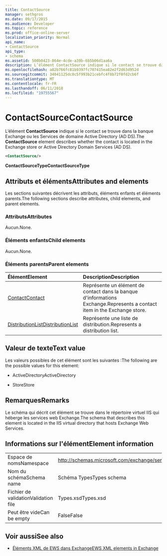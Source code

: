 ```yaml
---
title: ContactSource
manager: sethgros
ms.date: 09/17/2015
ms.audience: Developer
ms.topic: reference
ms.prod: office-online-server
localization_priority: Normal
api_name:
- ContactSource
api_type:
- schema
ms.assetid: 500b0423-864e-4cde-a39b-6b5b06d1aa6a
description: L’élément ContactSource indique si le contact se trouve dans la banque Exchange ou les Services de domaine Active Directory (AD DS).
ms.openlocfilehash: a82b766fc81b9397fc707415ea82e2f2d63d952d
ms.sourcegitcommit: 34041125dc8c5f993b21cebfc4f8b72f0fd2cb6f
ms.translationtype: MT
ms.contentlocale: fr-FR
ms.lasthandoff: 06/11/2018
ms.locfileid: "19755567"
---
```

# <a name="contactsource"></a><span data-ttu-id="3e13d-103">ContactSource</span><span class="sxs-lookup"><span data-stu-id="3e13d-103">ContactSource</span></span>

<span data-ttu-id="3e13d-104">L’élément **ContactSource** indique si le contact se trouve dans la banque Exchange ou les Services de domaine Active Directory (AD DS).</span><span class="sxs-lookup"><span data-stu-id="3e13d-104">The **ContactSource** element describes whether the contact is located in the Exchange store or Active Directory Domain Services (AD DS).</span></span> 
  
```xml
<ContactSource/>
```

 <span data-ttu-id="3e13d-105">**ContactSourceType**</span><span class="sxs-lookup"><span data-stu-id="3e13d-105">**ContactSourceType**</span></span>
## <a name="attributes-and-elements"></a><span data-ttu-id="3e13d-106">Attributs et éléments</span><span class="sxs-lookup"><span data-stu-id="3e13d-106">Attributes and elements</span></span>

<span data-ttu-id="3e13d-107">Les sections suivantes décrivent les attributs, éléments enfants et éléments parents.</span><span class="sxs-lookup"><span data-stu-id="3e13d-107">The following sections describe attributes, child elements, and parent elements.</span></span>
  
### <a name="attributes"></a><span data-ttu-id="3e13d-108">Attributs</span><span class="sxs-lookup"><span data-stu-id="3e13d-108">Attributes</span></span>

<span data-ttu-id="3e13d-109">Aucun.</span><span class="sxs-lookup"><span data-stu-id="3e13d-109">None.</span></span>
  
### <a name="child-elements"></a><span data-ttu-id="3e13d-110">Éléments enfants</span><span class="sxs-lookup"><span data-stu-id="3e13d-110">Child elements</span></span>

<span data-ttu-id="3e13d-111">Aucun.</span><span class="sxs-lookup"><span data-stu-id="3e13d-111">None.</span></span>
  
### <a name="parent-elements"></a><span data-ttu-id="3e13d-112">Éléments parents</span><span class="sxs-lookup"><span data-stu-id="3e13d-112">Parent elements</span></span>

|<span data-ttu-id="3e13d-113">**Élément**</span><span class="sxs-lookup"><span data-stu-id="3e13d-113">**Element**</span></span>|<span data-ttu-id="3e13d-114">**Description**</span><span class="sxs-lookup"><span data-stu-id="3e13d-114">**Description**</span></span>|
|:-----|:-----|
|[<span data-ttu-id="3e13d-115">Contact</span><span class="sxs-lookup"><span data-stu-id="3e13d-115">Contact</span></span>](contact.md) <br/> |<span data-ttu-id="3e13d-116">Représente un élément de contact dans la banque d'informations Exchange.</span><span class="sxs-lookup"><span data-stu-id="3e13d-116">Represents a contact item in the Exchange store.</span></span>  <br/> |
|[<span data-ttu-id="3e13d-117">DistributionList</span><span class="sxs-lookup"><span data-stu-id="3e13d-117">DistributionList</span></span>](distributionlist.md) <br/> |<span data-ttu-id="3e13d-118">Représente une liste de distribution.</span><span class="sxs-lookup"><span data-stu-id="3e13d-118">Represents a distribution list.</span></span>  <br/> |
   
## <a name="text-value"></a><span data-ttu-id="3e13d-119">Valeur de texte</span><span class="sxs-lookup"><span data-stu-id="3e13d-119">Text value</span></span>

<span data-ttu-id="3e13d-120">Les valeurs possibles de cet élément sont les suivantes :</span><span class="sxs-lookup"><span data-stu-id="3e13d-120">The following are the possible values for this element:</span></span>
  
- <span data-ttu-id="3e13d-121">ActiveDirectory</span><span class="sxs-lookup"><span data-stu-id="3e13d-121">ActiveDirectory</span></span>
    
- <span data-ttu-id="3e13d-122">Store</span><span class="sxs-lookup"><span data-stu-id="3e13d-122">Store</span></span>
    
## <a name="remarks"></a><span data-ttu-id="3e13d-123">Remarques</span><span class="sxs-lookup"><span data-stu-id="3e13d-123">Remarks</span></span>

<span data-ttu-id="3e13d-124">Le schéma qui décrit cet élément se trouve dans le répertoire virtuel IIS qui héberge les services web Exchange.</span><span class="sxs-lookup"><span data-stu-id="3e13d-124">The schema that describes this element is located in the IIS virtual directory that hosts Exchange Web Services.</span></span>
  
## <a name="element-information"></a><span data-ttu-id="3e13d-125">Informations sur l'élément</span><span class="sxs-lookup"><span data-stu-id="3e13d-125">Element information</span></span>

|||
|:-----|:-----|
|<span data-ttu-id="3e13d-126">Espace de noms</span><span class="sxs-lookup"><span data-stu-id="3e13d-126">Namespace</span></span>  <br/> |http://schemas.microsoft.com/exchange/services/2006/types  <br/> |
|<span data-ttu-id="3e13d-127">Nom du schéma</span><span class="sxs-lookup"><span data-stu-id="3e13d-127">Schema name</span></span>  <br/> |<span data-ttu-id="3e13d-128">Schéma Types</span><span class="sxs-lookup"><span data-stu-id="3e13d-128">Types schema</span></span>  <br/> |
|<span data-ttu-id="3e13d-129">Fichier de validation</span><span class="sxs-lookup"><span data-stu-id="3e13d-129">Validation file</span></span>  <br/> |<span data-ttu-id="3e13d-130">Types.xsd</span><span class="sxs-lookup"><span data-stu-id="3e13d-130">Types.xsd</span></span>  <br/> |
|<span data-ttu-id="3e13d-131">Peut être vide</span><span class="sxs-lookup"><span data-stu-id="3e13d-131">Can be empty</span></span>  <br/> |<span data-ttu-id="3e13d-132">False</span><span class="sxs-lookup"><span data-stu-id="3e13d-132">False</span></span>  <br/> |
   
## <a name="see-also"></a><span data-ttu-id="3e13d-133">Voir aussi</span><span class="sxs-lookup"><span data-stu-id="3e13d-133">See also</span></span>



- [<span data-ttu-id="3e13d-134">Éléments XML de EWS dans Exchange</span><span class="sxs-lookup"><span data-stu-id="3e13d-134">EWS XML elements in Exchange</span></span>](ews-xml-elements-in-exchange.md)

